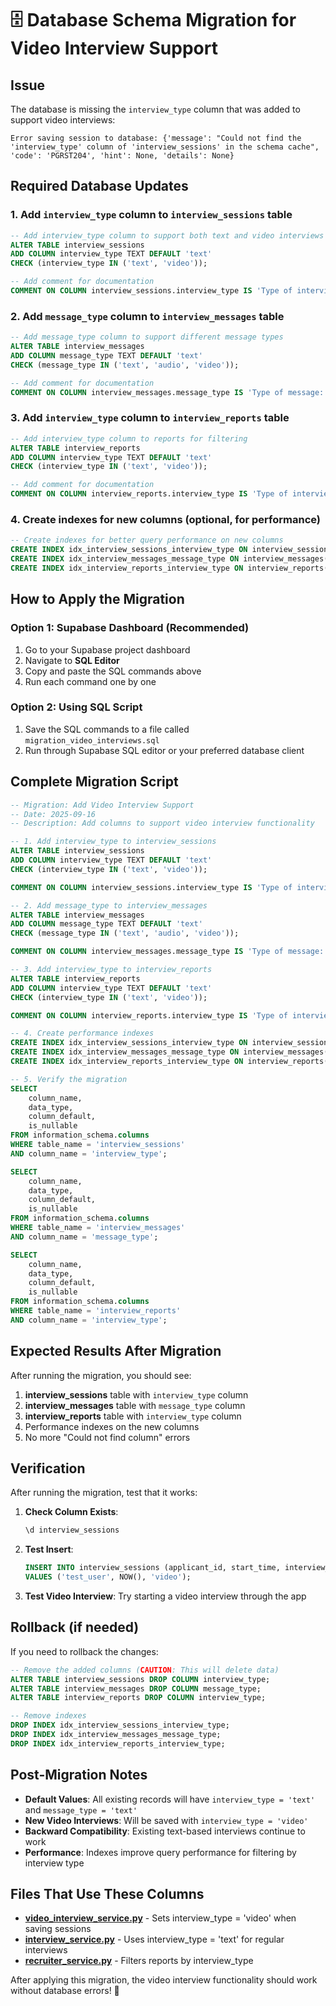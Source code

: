 # 🗄️ Database Schema Migration for Video Interview Support

## Issue
The database is missing the `interview_type` column that was added to support video interviews:

```
Error saving session to database: {'message': "Could not find the 'interview_type' column of 'interview_sessions' in the schema cache", 'code': 'PGRST204', 'hint': None, 'details': None}
```

## Required Database Updates

### 1. Add `interview_type` column to `interview_sessions` table

```sql
-- Add interview_type column to support both text and video interviews
ALTER TABLE interview_sessions 
ADD COLUMN interview_type TEXT DEFAULT 'text' 
CHECK (interview_type IN ('text', 'video'));

-- Add comment for documentation
COMMENT ON COLUMN interview_sessions.interview_type IS 'Type of interview: text or video';
```

### 2. Add `message_type` column to `interview_messages` table

```sql
-- Add message_type column to support different message types
ALTER TABLE interview_messages 
ADD COLUMN message_type TEXT DEFAULT 'text' 
CHECK (message_type IN ('text', 'audio', 'video'));

-- Add comment for documentation  
COMMENT ON COLUMN interview_messages.message_type IS 'Type of message: text, audio, or video';
```

### 3. Add `interview_type` column to `interview_reports` table

```sql
-- Add interview_type column to reports for filtering
ALTER TABLE interview_reports 
ADD COLUMN interview_type TEXT DEFAULT 'text' 
CHECK (interview_type IN ('text', 'video'));

-- Add comment for documentation
COMMENT ON COLUMN interview_reports.interview_type IS 'Type of interview that generated this report';
```

### 4. Create indexes for new columns (optional, for performance)

```sql
-- Create indexes for better query performance on new columns
CREATE INDEX idx_interview_sessions_interview_type ON interview_sessions(interview_type);
CREATE INDEX idx_interview_messages_message_type ON interview_messages(message_type);  
CREATE INDEX idx_interview_reports_interview_type ON interview_reports(interview_type);
```

## How to Apply the Migration

### Option 1: Supabase Dashboard (Recommended)
1. Go to your Supabase project dashboard
2. Navigate to **SQL Editor**
3. Copy and paste the SQL commands above
4. Run each command one by one

### Option 2: Using SQL Script
1. Save the SQL commands to a file called `migration_video_interviews.sql`
2. Run through Supabase SQL editor or your preferred database client

## Complete Migration Script

```sql
-- Migration: Add Video Interview Support
-- Date: 2025-09-16
-- Description: Add columns to support video interview functionality

-- 1. Add interview_type to interview_sessions
ALTER TABLE interview_sessions 
ADD COLUMN interview_type TEXT DEFAULT 'text' 
CHECK (interview_type IN ('text', 'video'));

COMMENT ON COLUMN interview_sessions.interview_type IS 'Type of interview: text or video';

-- 2. Add message_type to interview_messages  
ALTER TABLE interview_messages 
ADD COLUMN message_type TEXT DEFAULT 'text' 
CHECK (message_type IN ('text', 'audio', 'video'));

COMMENT ON COLUMN interview_messages.message_type IS 'Type of message: text, audio, or video';

-- 3. Add interview_type to interview_reports
ALTER TABLE interview_reports 
ADD COLUMN interview_type TEXT DEFAULT 'text' 
CHECK (interview_type IN ('text', 'video'));

COMMENT ON COLUMN interview_reports.interview_type IS 'Type of interview that generated this report';

-- 4. Create performance indexes
CREATE INDEX idx_interview_sessions_interview_type ON interview_sessions(interview_type);
CREATE INDEX idx_interview_messages_message_type ON interview_messages(message_type);
CREATE INDEX idx_interview_reports_interview_type ON interview_reports(interview_type);

-- 5. Verify the migration
SELECT 
    column_name, 
    data_type, 
    column_default,
    is_nullable
FROM information_schema.columns 
WHERE table_name = 'interview_sessions' 
AND column_name = 'interview_type';

SELECT 
    column_name, 
    data_type, 
    column_default,
    is_nullable
FROM information_schema.columns 
WHERE table_name = 'interview_messages' 
AND column_name = 'message_type';

SELECT 
    column_name, 
    data_type, 
    column_default,
    is_nullable
FROM information_schema.columns 
WHERE table_name = 'interview_reports' 
AND column_name = 'interview_type';
```

## Expected Results After Migration

After running the migration, you should see:

1. **interview_sessions** table with `interview_type` column
2. **interview_messages** table with `message_type` column  
3. **interview_reports** table with `interview_type` column
4. Performance indexes on the new columns
5. No more "Could not find column" errors

## Verification

After running the migration, test that it works:

1. **Check Column Exists**:
   ```sql
   \d interview_sessions
   ```

2. **Test Insert**:
   ```sql
   INSERT INTO interview_sessions (applicant_id, start_time, interview_type) 
   VALUES ('test_user', NOW(), 'video');
   ```

3. **Test Video Interview**: Try starting a video interview through the app

## Rollback (if needed)

If you need to rollback the changes:

```sql
-- Remove the added columns (CAUTION: This will delete data)
ALTER TABLE interview_sessions DROP COLUMN interview_type;
ALTER TABLE interview_messages DROP COLUMN message_type;
ALTER TABLE interview_reports DROP COLUMN interview_type;

-- Remove indexes
DROP INDEX idx_interview_sessions_interview_type;
DROP INDEX idx_interview_messages_message_type;  
DROP INDEX idx_interview_reports_interview_type;
```

## Post-Migration Notes

- **Default Values**: All existing records will have `interview_type = 'text'` and `message_type = 'text'`
- **New Video Interviews**: Will be saved with `interview_type = 'video'`
- **Backward Compatibility**: Existing text-based interviews continue to work
- **Performance**: Indexes improve query performance for filtering by interview type

## Files That Use These Columns

- **[video_interview_service.py](file://c:\Users\Anjal\SRA\backend\app\services\video_interview_service.py)** - Sets interview_type = 'video' when saving sessions
- **[interview_service.py](file://c:\Users\Anjal\SRA\backend\app\services\interview_service.py)** - Uses interview_type = 'text' for regular interviews
- **[recruiter_service.py](file://c:\Users\Anjal\SRA\backend\app\services\recruiter_service.py)** - Filters reports by interview_type

After applying this migration, the video interview functionality should work without database errors! 🎉